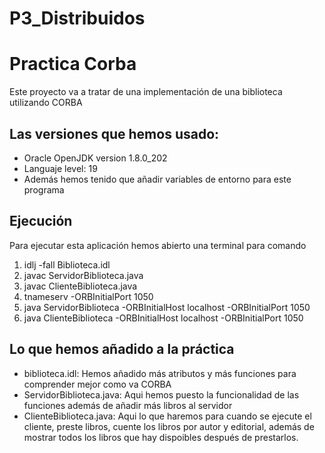 # P3_Distribuidos
# Practica Corba
Este proyecto va a tratar de una implementación de una biblioteca utilizando CORBA
## Las versiones que hemos usado:
- Oracle OpenJDK version 1.8.0_202
- Languaje level: 19
- Además hemos tenido que añadir variables de entorno para este programa
## Ejecución
Para ejecutar esta aplicación hemos abierto una terminal para comando
1. idlj -fall Biblioteca.idl
2. javac ServidorBiblioteca.java
3. javac ClienteBiblioteca.java
4. tnameserv -ORBInitialPort 1050
5. java ServidorBiblioteca -ORBInitialHost localhost -ORBInitialPort 1050
6. java ClienteBiblioteca -ORBInitialHost localhost -ORBInitialPort 1050

## Lo que hemos añadido a la práctica
- biblioteca.idl: 
  Hemos añadido más atributos y más funciones para comprender mejor como va CORBA
- ServidorBiblioteca.java: 
  Aqui hemos puesto la funcionalidad de las funciones además de añadir más libros al servidor
- ClienteBiblioteca.java: 
  Aqui lo que haremos para cuando se ejecute el cliente, preste libros, cuente los libros por autor y editorial, además de mostrar todos los libros que hay dispoibles después de prestarlos.
